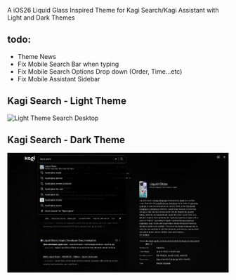 A iOS26 Liquid Glass Inspired Theme for Kagi Search/Kagi Assistant with Light and Dark Themes

## todo:

* Theme News
* Fix Mobile Search Bar when typing
* Fix Mobile Search Options Drop down (Order, Time...etc)
* Fix Mobile Assistant Sidebar


## Kagi Search - Light Theme
<img src="screenshots/light-search.png" width="600" alt="Light Theme Search Desktop">

## Kagi Search - Dark Theme
<img src="screenshots/dark-search.png" width="600" alt="Dark Theme Search Desktop">